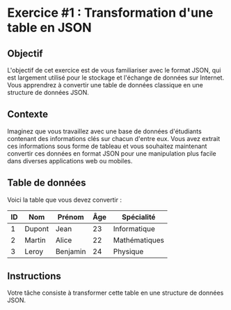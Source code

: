 # Exercice #1 : Transformation d'une table en JSON

## Objectif

L'objectif de cet exercice est de vous familiariser avec le format JSON, qui est largement utilisé pour le stockage et l'échange de données sur Internet. Vous apprendrez à convertir une table de données classique en une structure de données JSON.

## Contexte

Imaginez que vous travaillez avec une base de données d'étudiants contenant des informations clés sur chacun d'entre eux. Vous avez extrait ces informations sous forme de tableau et vous souhaitez maintenant convertir ces données en format JSON pour une manipulation plus facile dans diverses applications web ou mobiles.

## Table de données

Voici la table que vous devez convertir :

| ID | Nom      | Prénom   | Âge | Spécialité       |
|----|----------|----------|-----|------------------|
| 1  | Dupont   | Jean     | 23  | Informatique     |
| 2  | Martin   | Alice    | 22  | Mathématiques    |
| 3  | Leroy    | Benjamin | 24  | Physique         |

## Instructions

Votre tâche consiste à transformer cette table en une structure de données JSON. 
